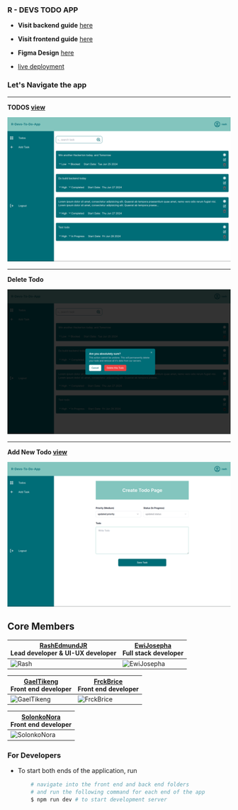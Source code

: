 ### R - DEVS TODO APP

- __Visit backend guide__ [here](./back-end/README.md)

- __Visit frontend guide__ [here](./front-end//README.md)

- __Figma Design__ [here](https://www.figma.com/design/cq5g4GphhLoGT1pyMJZJWZ/To-do-app-(Community)?node-id=0-1&t=fI60FMwkjA8H5gur-0)

- [live deployment](https://r-dev-to-do.vercel.app/todos)

### Let's Navigate the app

---

__TODOS [view](https://r-dev-to-do.vercel.app/todos)__

![all task](./readme-assets/todo-todos.png)

---

__Delete Todo__

![delete todo](./readme-assets/todo-delete-todo.png)

---

__Add New Todo [view](https://r-dev-to-do.vercel.app/todos/add-new/)__

![add new](./readme-assets/todo-add-new.png)

## __Core Members__

| [RashEdmundJR](https://github.com/rashjredmund) <br /> Lead developer & UI-UX developer     | [EwiJosepha](https://github.com/ewijosepha) <br /> Full stack developer       |
| ------------------------------------------------------------------------------------------- | ----------------------------------------------------------------------------- |
| ![Rash](https://github.com/rashjredmund.png)                                                | ![EwiJosepha](https://github.com/ewijosepha.png)                              |

| [GaelTikeng](https://github.com/gaeltikeng) <br /> Front end developer                      | [FrckBrice](https://github.com/frckbrice) <br /> Front end developer          |
| ------------------------------------------------------------------------------------------- | ----------------------------------------------------------------------------- |
| ![GaelTikeng](https://github.com/gaeltikeng.png)                                            | ![FrckBrice](https://github.com/frckbrice.png)                                |

| [SolonkoNora](https://github.com/solonkonora) <br /> Front end developer
| ---------------------------------------------------------------------------------------------------------------------------------------------------------------------------- |
| ![SolonkoNora](https://github.com/solonkonora.png)

### For Developers

- To start both ends of the application, run
    ```bash
        # navigate into the front end and back end folders
        # and run the following command for each end of the app
        $ npm run dev # to start development server
    ```
